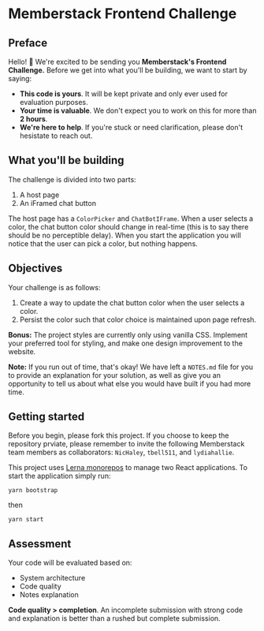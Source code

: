 # Memberstack Frontend Challenge

## Preface
Hello! 👋 We're excited to be sending you **Memberstack's Frontend Challenge.** Before we get into what you'll be building, we want to start by saying:

- **This code is yours**. It will be kept private and only ever used for evaluation purposes.
- **Your time is valuable**. We don't expect you to work on this for more than **2 hours**.
- **We're here to help**. If you're stuck or need clarification, please don't hesistate to reach out.

## What you'll be building
The challenge is divided into two parts:
1) A host page
2) An iFramed chat button

The host page has a `ColorPicker` and `ChatBotIFrame`. When a user selects a color, the chat button color should change in real-time (this is to say there should be no perceptible delay). When you start the application you will notice that the user can pick a color, but nothing happens.

## Objectives
Your challenge is as follows:
1) Create a way to update the chat button color when the user selects a color.
2) Persist the color such that color choice is maintained upon page refresh.

**Bonus:** The project styles are currently only using vanilla CSS. Implement your preferred tool for styling, and make one design improvement to the website.

**Note:** If you run out of time, that's okay! We have left a `NOTES.md` file for you to provide an explanation for your solution, as well as give you an opportunity to tell us about what else you would have built if you had more time.

## Getting started
Before you begin, please fork this project. If you choose to keep the repository prviate, please remember to invite the following Memberstack team members as collaborators: `NicHaley`, `tbell511`, and `lydiahallie`.

This project uses [Lerna monorepos](https://github.com/lerna/lerna) to manage two React applications. To start the application simply run:

```
yarn bootstrap
```

then

```
yarn start
```

## Assessment
Your code will be evaluated based on:
- System architecture
- Code quality
- Notes explanation

**Code quality > completion**. An incomplete submission with strong code and explanation is better than a rushed but complete submission.
